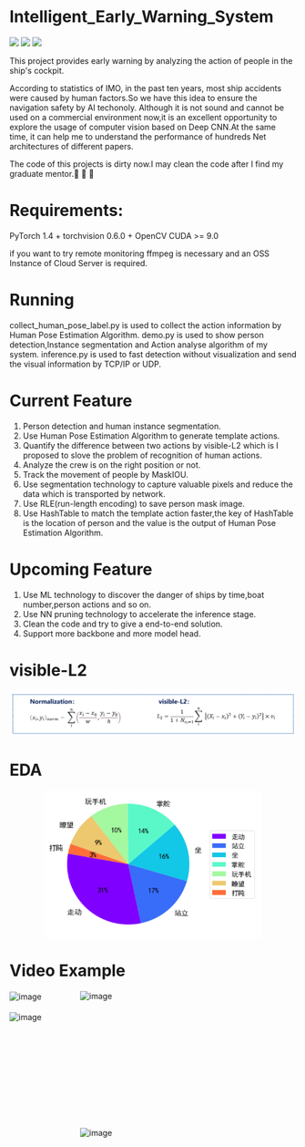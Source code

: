# Intelligent_Early_Warning_System
![](https://img.shields.io/badge/build-passing-brightgreen) ![](https://img.shields.io/badge/author-ddmm-orange) ![](https://img.shields.io/badge/license-MIT-green)

This project provides early warning by analyzing the action of people in the ship's cockpit.

According to statistics of IMO, in the past ten years, most ship accidents were caused by human factors.So we have this idea to ensure the navigation safety by AI techonoly.
Although it is not sound and cannot be used on a commercial environment now,it is an excellent opportunity to explore the usage of computer vision based on Deep CNN.At the same time, it can help me to understand the performance of hundreds Net architectures of different papers.

The code of this projects is dirty now.I may clean the code after I find my graduate mentor.:muscle:	:muscle:	:muscle:	
# Requirements:
PyTorch 1.4 +
torchvision 0.6.0 + 
OpenCV
CUDA >= 9.0

if you want to try remote monitoring
ffmpeg is necessary and an OSS Instance of Cloud Server is required.

# Running
collect_human_pose_label.py is used to collect the action information by Human Pose Estimation Algorithm.
demo.py is used to show person detection,Instance segmentation and Action analyse algorithm of my system.
inference.py is used to fast detection without visualization and send the visual information by TCP/IP or UDP.

# Current Feature
1. Person detection and human instance segmentation.
2. Use Human Pose Estimation Algorithm to generate template actions.
3. Quantify the difference between two actions by visible-L2 which is I proposed to slove the problem of recognition of human actions.
4. Analyze the crew is on the right position or not.
5. Track the movement of people by MaskIOU.
6. Use segmentation technology to capture valuable pixels and reduce the data which is transported by network.
7. Use RLE(run-length encoding) to save person mask image.
8. Use HashTable to match the template action faster,the key of HashTable is the location of person and the value is the output of Human Pose Estimation Algorithm.

# Upcoming Feature
1. Use ML technology to discover the danger of ships by time,boat number,person actions and so on.
2. Use NN pruning technology to accelerate the inference stage.
3. Clean the code and try to give a end-to-end solution.
4. Support more backbone and more model head.  

# visible-L2  
![image](./images/math.png)

# EDA 

<div  align="center">    
  <img src="./images/image.svg" width = "380" height = "260"   alt="image" align=center />
</div>


# Video Example
<div  align="left">    
  <img src="./images/action_gif1.gif" width = "380" height = "240"  alt="image" align=center />
  <img src="./images/action_gif2.gif" width = "380" height = "240"  alt="image" align=right />
</div>
<br> 
<div  align="left">    
  <img src="./images/action_gif3.gif" width = "380" height = "240" alt="image" align=center />
  
  <img src="./images/action_gif4.gif" width = "380" height = "240"  alt="image" align=right />
</div>
